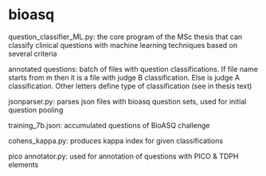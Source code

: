 # bioasq

question_classifier_ML.py: the core program of the MSc thesis that can classify clinical questions with machine learning techniques based on several criteria

annotated questions: batch of files with question classifications. If file name starts from m then it is a file with judge B classification. Else is judge A classification. Other letters define type of classification (see in thesis text)

jsonparser.py: parses json files with bioasq question sets, used for initial question pooling

training_7b.json: accumulated questions of BioASQ challenge

cohens_kappa.py: produces kappa index for given classifications

pico annotator.py: used for annotation of questions with PICO & TDPH elements



